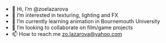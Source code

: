- 👋 Hi, I’m @zoelazarova
- 👀 I’m interested in texturing, lighting and FX 
- 🌱 I’m currently learning animation in Bournemouth University
- 💞️ I’m looking to collaborate on film/game projects 
- 📫 How to reach me zo.lazarova@yahoo.com

<!---
zoelazarova/zoelazarova is a ✨ special ✨ repository because its `README.md` (this file) appears on your GitHub profile.
You can click the Preview link to take a look at your changes.
--->
